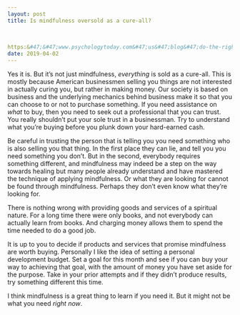 ```yaml
---
layout: post
title: Is mindfulness oversold as a cure-all?
    
        
    
https:&#47;&#47;www.psychologytoday.com&#47;us&#47;blog&#47;do-the-right-thing&#47;201904&#47;the-trouble-mindfulness?amp
date: 2019-04-02
---
```


<p>Yes it is. But it’s not just mindfulness, <i>everything</i> is sold as a cure-all. This is mostly because American businessmen selling you things are not interested in actually curing you, but rather in making money. Our society is based on business and the underlying mechanics behind business make it so that you can choose to or not to purchase something. If you need assistance on <i>what</i> to buy, then you need to seek out a professional that you can trust. You really shouldn’t put your sole trust in a businessman. Try to understand what you’re buying before you plunk down your hard-earned cash.</p><p>Be careful in trusting the person that is telling you you need something who is also selling you that thing. In the first place they can lie, and tell you you need something you don’t. But in the second, everybody requires something different, and mindfulness may indeed be a step on the way towards healing but many people already understand and have mastered the technique of applying mindfulness. Or what they are looking for cannot be found through mindfulness. Perhaps they don’t even know what they’re looking for.</p><p>There is nothing wrong with providing goods and services of a spiritual nature. For a long time there were only books, and not everybody can actually learn from books. And charging money allows them to spend the time needed to do a good job.</p><p>It is up to you to decide if products and services that promise mindfulness are worth buying. Personally I like the idea of setting a personal development budget. Set a goal for this month and see if you can buy your way to achieving that goal, with the amount of money you have set aside for the purpose. Take in your prior attempts and if they didn’t produce results, try something different this time.</p><p>I think mindfulness is a great thing to learn if you need it. But it might not be what you need <i>right now</i>.</p>
